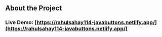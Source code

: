 ## About the Project
### Live Demo: [https://rahulsahay114-javabuttons.netlify.app/](https://rahulsahay114-javabuttons.netlify.app/)
